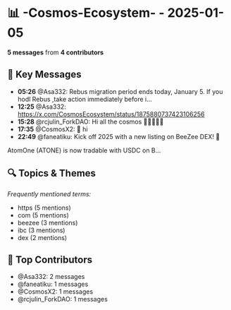 # 📊 -Cosmos-Ecosystem- - 2025-01-05
**5 messages** from **4 contributors**

## 💬 Key Messages
- **05:26** @Asa332: Rebus migration period ends today, January 5. If you hodl Rebus ,take action immediately before i...
- **12:25** @Asa332: https://x.com/CosmosEcosystem/status/1875880737423106256
- **15:28** @rcjulin_ForkDAO: Hi all the cosmos 🧉💪🐵🌐💡
- **17:35** @CosmosX2: 👋  hi
- **22:49** @faneatiku: Kick off 2025 with a new listing on BeeZee DEX! 🎉

AtomOne (ATONE) is now tradable with USDC on B...

## 🔍 Topics & Themes
*Frequently mentioned terms:*
- https (5 mentions)
- com (5 mentions)
- beezee (3 mentions)
- ibc (3 mentions)
- dex (2 mentions)

## 👥 Top Contributors
- @Asa332: 2 messages
- @faneatiku: 1 messages
- @CosmosX2: 1 messages
- @rcjulin_ForkDAO: 1 messages